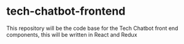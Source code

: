 # tech-chatbot-frontend
This repository will be the code base for the Tech Chatbot front end components, this will be written in React and Redux
